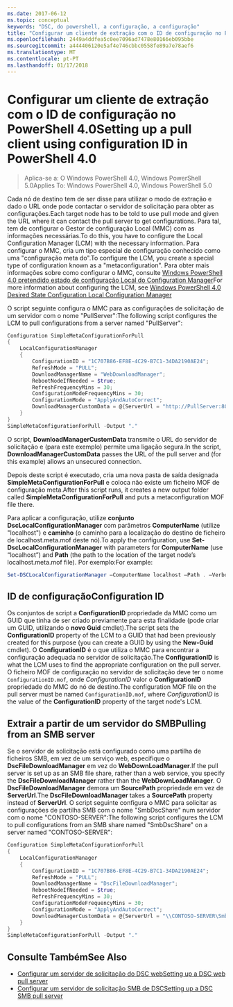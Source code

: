 ```yaml
---
ms.date: 2017-06-12
ms.topic: conceptual
keywords: "DSC, do powershell, a configuração, a configuração"
title: "Configurar um cliente de extração com o ID de configuração no PowerShell 4.0"
ms.openlocfilehash: 2449a4ddfea5c0ee7096ad7478e80166eb095bbe
ms.sourcegitcommit: a444406120e5af4e746cbbc0558fe89a7e78aef6
ms.translationtype: MT
ms.contentlocale: pt-PT
ms.lasthandoff: 01/17/2018
---
```

# <a name="setting-up-a-pull-client-using-configuration-id-in-powershell-40"></a><span data-ttu-id="a4741-103">Configurar um cliente de extração com o ID de configuração no PowerShell 4.0</span><span class="sxs-lookup"><span data-stu-id="a4741-103">Setting up a pull client using configuration ID in PowerShell 4.0</span></span>

><span data-ttu-id="a4741-104">Aplica-se a: O Windows PowerShell 4.0, Windows PowerShell 5.0</span><span class="sxs-lookup"><span data-stu-id="a4741-104">Applies To: Windows PowerShell 4.0, Windows PowerShell 5.0</span></span>

<span data-ttu-id="a4741-105">Cada nó de destino tem de ser disse para utilizar o modo de extração e dado o URL onde pode contactar o servidor de solicitação para obter as configurações.</span><span class="sxs-lookup"><span data-stu-id="a4741-105">Each target node has to be told to use pull mode and given the URL where it can contact the pull server to get configurations.</span></span> <span data-ttu-id="a4741-106">Para tal, tem de configurar o Gestor de configuração Local (MMC) com as informações necessárias.</span><span class="sxs-lookup"><span data-stu-id="a4741-106">To do this, you have to configure the Local Configuration Manager (LCM) with the necessary information.</span></span> <span data-ttu-id="a4741-107">Para configurar o MMC, cria um tipo especial de configuração conhecido como uma "configuração meta do".</span><span class="sxs-lookup"><span data-stu-id="a4741-107">To configure the LCM, you create a special type of configuration known as a "metaconfiguration".</span></span> <span data-ttu-id="a4741-108">Para obter mais informações sobre como configurar o MMC, consulte [Windows PowerShell 4.0 pretendido estado de configuração Local do Configuration Manager](metaConfig4.md)</span><span class="sxs-lookup"><span data-stu-id="a4741-108">For more information about configuring the LCM, see [Windows PowerShell 4.0 Desired State Configuration Local Configuration Manager](metaConfig4.md)</span></span>

<span data-ttu-id="a4741-109">O script seguinte configura o MMC para as configurações de solicitação de um servidor com o nome "PullServer":</span><span class="sxs-lookup"><span data-stu-id="a4741-109">The following script configures the LCM to pull configurations from a server named "PullServer":</span></span>

```powershell
Configuration SimpleMetaConfigurationForPull 
{ 
    LocalConfigurationManager 
    { 
        ConfigurationID = "1C707B86-EF8E-4C29-B7C1-34DA2190AE24";
        RefreshMode = "PULL";
        DownloadManagerName = "WebDownloadManager";
        RebootNodeIfNeeded = $true;
        RefreshFrequencyMins = 30;
        ConfigurationModeFrequencyMins = 30; 
        ConfigurationMode = "ApplyAndAutoCorrect";
        DownloadManagerCustomData = @{ServerUrl = "http://PullServer:8080/PSDSCPullServer/PSDSCPullServer.svc"; AllowUnsecureConnection = “TRUE”}
    } 
} 
SimpleMetaConfigurationForPull -Output "."
```

<span data-ttu-id="a4741-110">O script, **DownloadManagerCustomData** transmite o URL do servidor de solicitação e (para este exemplo) permite uma ligação segura.</span><span class="sxs-lookup"><span data-stu-id="a4741-110">In the script, **DownloadManagerCustomData** passes the URL of the pull server and (for this example) allows an unsecured connection.</span></span> 

<span data-ttu-id="a4741-111">Depois deste script é executado, cria uma nova pasta de saída designada **SimpleMetaConfigurationForPull** e coloca não existe um ficheiro MOF de configuração meta.</span><span class="sxs-lookup"><span data-stu-id="a4741-111">After this script runs, it creates a new output folder called **SimpleMetaConfigurationForPull** and puts a metaconfiguration MOF file there.</span></span>

<span data-ttu-id="a4741-112">Para aplicar a configuração, utilize **conjunto DscLocalConfigurationManager** com parâmetros **ComputerName** (utilize "localhost") e **caminho** (o caminho para a localização do destino de ficheiro de localhost.meta.mof deste nó).</span><span class="sxs-lookup"><span data-stu-id="a4741-112">To apply the configuration, use **Set-DscLocalConfigurationManager** with parameters for **ComputerName** (use “localhost”) and **Path** (the path to the location of the target node’s localhost.meta.mof file).</span></span> <span data-ttu-id="a4741-113">Por exemplo:</span><span class="sxs-lookup"><span data-stu-id="a4741-113">For example:</span></span> 
```powershell
Set-DSCLocalConfigurationManager –ComputerName localhost –Path . –Verbose.
```

## <a name="configuration-id"></a><span data-ttu-id="a4741-114">ID de configuração</span><span class="sxs-lookup"><span data-stu-id="a4741-114">Configuration ID</span></span>
<span data-ttu-id="a4741-115">Os conjuntos de script a **ConfigurationID** propriedade da MMC como um GUID que tinha de ser criado previamente para esta finalidade (pode criar um GUID, utilizando o **novo Guid** cmdlet).</span><span class="sxs-lookup"><span data-stu-id="a4741-115">The script sets the **ConfigurationID** property of the LCM to a GUID that had been previously created for this purpose (you can create a GUID by using the **New-Guid** cmdlet).</span></span> <span data-ttu-id="a4741-116">O **ConfigurationID** é o que utiliza o MMC para encontrar a configuração adequada no servidor de solicitação.</span><span class="sxs-lookup"><span data-stu-id="a4741-116">The **ConfigurationID** is what the LCM uses to find the appropriate configuration on the pull server.</span></span> <span data-ttu-id="a4741-117">O ficheiro MOF de configuração no servidor de solicitação deve ter o nome `ConfigurationID.mof`, onde *ConfigurationID* valor o **ConfigurationID** propriedade do MMC do nó de destino.</span><span class="sxs-lookup"><span data-stu-id="a4741-117">The configuration MOF file on the pull server must be named `ConfigurationID.mof`, where *ConfigurationID* is the value of the **ConfigurationID** property of the target node's LCM.</span></span>

## <a name="pulling-from-an-smb-server"></a><span data-ttu-id="a4741-118">Extrair a partir de um servidor do SMB</span><span class="sxs-lookup"><span data-stu-id="a4741-118">Pulling from an SMB server</span></span>

<span data-ttu-id="a4741-119">Se o servidor de solicitação está configurado como uma partilha de ficheiros SMB, em vez de um serviço web, especifique o **DscFileDownloadManager** em vez do **WebDownLoadManager**.</span><span class="sxs-lookup"><span data-stu-id="a4741-119">If the pull server is set up as an SMB file share, rather than a web service, you specify the **DscFileDownloadManager** rather than the **WebDownLoadManager**.</span></span>
<span data-ttu-id="a4741-120">O **DscFileDownloadManager** demora um **SourcePath** propriedade em vez de **ServerUrl**.</span><span class="sxs-lookup"><span data-stu-id="a4741-120">The **DscFileDownloadManager** takes a **SourcePath** property instead of **ServerUrl**.</span></span> <span data-ttu-id="a4741-121">O script seguinte configura o MMC para solicitar as configurações de partilha SMB com o nome "SmbDscShare" num servidor com o nome "CONTOSO-SERVER":</span><span class="sxs-lookup"><span data-stu-id="a4741-121">The following script configures the LCM to pull configurations from an SMB share named "SmbDscShare" on a server named "CONTOSO-SERVER":</span></span>

```powershell
Configuration SimpleMetaConfigurationForPull 
{ 
    LocalConfigurationManager 
    { 
        ConfigurationID = "1C707B86-EF8E-4C29-B7C1-34DA2190AE24";
        RefreshMode = "PULL";
        DownloadManagerName = "DscFileDownloadManager";
        RebootNodeIfNeeded = $true;
        RefreshFrequencyMins = 30;
        ConfigurationModeFrequencyMins = 30; 
        ConfigurationMode = "ApplyAndAutoCorrect";
        DownloadManagerCustomData = @{ServerUrl = "\\CONTOSO-SERVER\SmbDscShare"}
    } 
} 
SimpleMetaConfigurationForPull -Output "."
```

## <a name="see-also"></a><span data-ttu-id="a4741-122">Consulte Também</span><span class="sxs-lookup"><span data-stu-id="a4741-122">See Also</span></span>

- [<span data-ttu-id="a4741-123">Configurar um servidor de solicitação do DSC web</span><span class="sxs-lookup"><span data-stu-id="a4741-123">Setting up a DSC web pull server</span></span>](pullServer.md)
- [<span data-ttu-id="a4741-124">Configurar um servidor de solicitação SMB de DSC</span><span class="sxs-lookup"><span data-stu-id="a4741-124">Setting up a DSC SMB pull server</span></span>](pullServerSMB.md)

